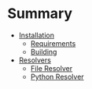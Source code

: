 # Summary

- [Installation]()
    - [Requirements](./installation/prerequisites.md)
    - [Building](./installation/building.md)
- [Resolvers]()
    - [File Resolver](./resolvers/FileResolver/FileResolver.md)
    - [Python Resolver](./resolvers/PythonResolver/PythonResolver.md)